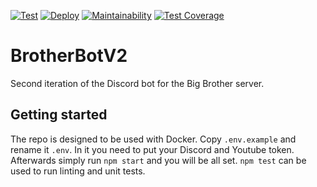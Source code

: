 [![Test](https://github.com/nicolajv/BrotherBotV2/actions/workflows/test.yml/badge.svg)](https://github.com/nicolajv/BrotherBotV2/actions/workflows/test.yml) [![Deploy](https://github.com/nicolajv/BrotherBotV2/actions/workflows/deploy.yml/badge.svg)](https://github.com/nicolajv/BrotherBotV2/actions/workflows/deploy.yml) [![Maintainability](https://api.codeclimate.com/v1/badges/87ca7b67706f20cb3b29/maintainability)](https://codeclimate.com/github/nicolajv/BrotherBotV2/maintainability) [![Test Coverage](https://api.codeclimate.com/v1/badges/87ca7b67706f20cb3b29/test_coverage)](https://codeclimate.com/github/nicolajv/BrotherBotV2/test_coverage)
# BrotherBotV2
Second iteration of the Discord bot for the Big Brother server.

## Getting started
The repo is designed to be used with Docker. Copy `.env.example` and rename it `.env`. In it you need to put your Discord and Youtube token. Afterwards simply run `npm start` and you will be all set. `npm test` can be used to run linting and unit tests.
